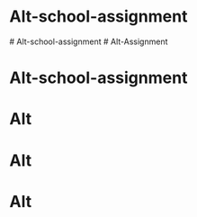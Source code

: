 # Alt-school-assignment
#   A l t - s c h o o l - a s s i g n m e n t  
 # Alt-Assignment
# Alt-school-assignment
# Alt
# Alt
# Alt
